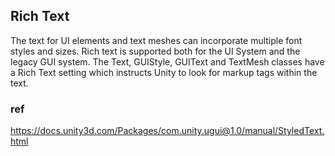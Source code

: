 ## Rich Text
The text for UI elements and text meshes can incorporate multiple font styles and sizes. Rich text is supported both for the UI System and the legacy GUI system. The Text, GUIStyle, GUIText and TextMesh classes have a Rich Text setting which instructs Unity to look for markup tags within the text.


### ref 
https://docs.unity3d.com/Packages/com.unity.ugui@1.0/manual/StyledText.html
